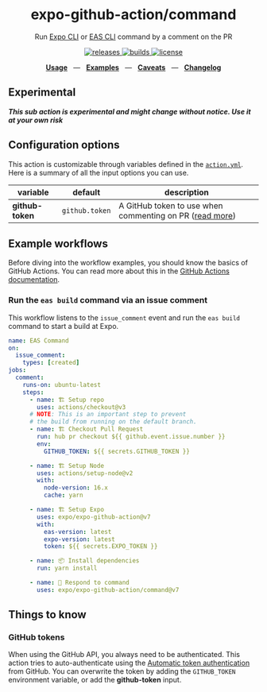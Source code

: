 <div align="center">
  <h1>expo-github-action/command</h1>
  <p>Run <a href="https://github.com/expo/expo-cli">Expo CLI</a> or <a href="https://github.com/expo/eas-cli">EAS CLI</a> command by a comment on the PR</p>
  <p>
    <a href="https://github.com/expo/expo-github-action/releases">
      <img src="https://img.shields.io/github/v/release/expo/expo-github-action" alt="releases" />
    </a>
    <a href="https://github.com/expo/expo-github-action/actions">
      <img src="https://img.shields.io/github/workflow/status/expo/expo-github-action/test" alt="builds" />
    </a>
    <a href="https://github.com/expo/expo-github-action/blob/main/LICENSE.md">
      <img src="https://img.shields.io/github/license/expo/expo-github-action" alt="license" />
    </a>
  </p>
  <p align="center">
    <a href="#configuration-options"><b>Usage</b></a>
    &nbsp;&nbsp;&mdash;&nbsp;&nbsp;
    <a href="#example-workflows"><b>Examples</b></a>
    &nbsp;&nbsp;&mdash;&nbsp;&nbsp;
    <a href="#things-to-know"><b>Caveats</b></a>
    &nbsp;&nbsp;&mdash;&nbsp;&nbsp;
    <a href="https://github.com/expo/expo-github-action/blob/main/CHANGELOG.md"><b>Changelog</b></a>
  </p>
</div>

## Experimental

**_This sub action is experimental and might change without notice. Use it at your own risk_**

## Configuration options

This action is customizable through variables defined in the [`action.yml`](action.yml).
Here is a summary of all the input options you can use.

| variable       | default                     | description                                                                                      |
| -------------- | --------------------------- | ------------------------------------------------------------------------------------------------ |
| **github-token** | `github.token` | A GitHub token to use when commenting on PR ([read more](#github-tokens)) |

## Example workflows

Before diving into the workflow examples, you should know the basics of GitHub Actions.
You can read more about this in the [GitHub Actions documentation][link-actions].

### Run the `eas build` command via an issue comment

This workflow listens to the `issue_comment` event and run the `eas build` command to start a build at Expo.

```yml
name: EAS Command
on:
  issue_comment:
    types: [created]
jobs:
  comment:
    runs-on: ubuntu-latest
    steps:
      - name: 🏗 Setup repo
        uses: actions/checkout@v3
      # NOTE: This is an important step to prevent
      # the build from running on the default branch.
      - name: 🏗 Checkout Pull Request
        run: hub pr checkout ${{ github.event.issue.number }}
        env:
          GITHUB_TOKEN: ${{ secrets.GITHUB_TOKEN }}

      - name: 🏗 Setup Node
        uses: actions/setup-node@v2
        with:
          node-version: 16.x
          cache: yarn

      - name: 🏗 Setup Expo
        uses: expo/expo-github-action@v7
        with:
          eas-version: latest
          expo-version: latest
          token: ${{ secrets.EXPO_TOKEN }}

      - name: 📦 Install dependencies
        run: yarn install

      - name: 💬 Respond to command
        uses: expo/expo-github-action/command@v7
```

## Things to know

### GitHub tokens

When using the GitHub API, you always need to be authenticated.
This action tries to auto-authenticate using the [Automatic token authentication][link-gha-token] from GitHub.
You can overwrite the token by adding the `GITHUB_TOKEN` environment variable, or add the **github-token** input.

[link-actions]: https://help.github.com/en/categories/automating-your-workflow-with-github-actions
[link-gha-token]: https://docs.github.com/en/actions/security-guides/automatic-token-authentication#permissions-for-the-github_token
